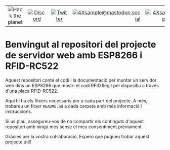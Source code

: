 
|               |               |               |               |               |               |
|:-------------:|:-------------:|:-------------:|-------------:|-------------:|-------------:|
| ![Hack the planet](https://img.shields.io/badge/Hack-The%20Planet-orange) | [![Discord](https://img.shields.io/discord/667340023829626920?logo=discord)](https://discord.gg/ahVq54p) | [![Twitter](https://img.shields.io/twitter/follow/4xsample?style=social&logo=twitter)](https://twitter.com/4xsample/follow?screen_name=shields_io) | [![4Xsample@mastodon.social](https://img.shields.io/badge/Mastodon-@4Xsample-blueviolet?style=for-the-badge&logo=mastodon)](https://mastodon.social/@4Xsample) | [![4Xsample](https://img.shields.io/badge/Twitch-4Xsample-6441A4?style=for-the-badge&logo=twitch)](https://twitch.tv/4Xsample) | [![PayPal](https://img.shields.io/badge/PayPal-00457C?style=for-the-badge&logo=paypal&logoColor=white)](https://www.paypal.com/donate/?hosted_button_id=EFVMSRHVBNJP4) |



# Benvingut al repositori del projecte de servidor web amb ESP8266 i RFID-RC522

Aquest repositori conté el codi i la documentació per muntar un servidor web dins un ESP8266 que mostri el codi RFID llegit pel dispositiu a través d'una placa RFID-RC522.

Aquí hi ha els fitxers necessaris per a cada part del projecte. A més, trobareu un fitxer `README.md` a cada carpeta amb més informació i instruccions.

Si us plau, assegureu-vos de no compartir els continguts d'aquest repositori amb ningú més sense el meu consentiment prèviament.

Gràcies per la vostra col·laboració. Espero que pugueu trobar aquest projecte útil!